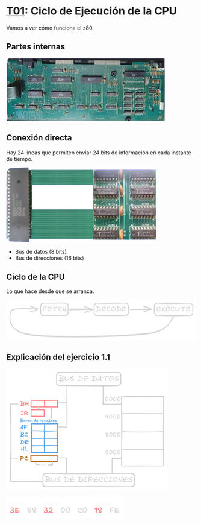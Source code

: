 # [T01](https://www.youtube.com/watch?v=p8DeOFI-CKE): Ciclo de Ejecución de la CPU

Vamos a ver cómo funciona el z80.

## Partes internas

![Placa amstrad](images/amstrad_electronics.png)

## Conexión directa

Hay 24 líneas que permiten enviar 24 bits de información en cada instante de tiempo.

![Conexión directa entre la CPU y la RAM](images/direct_connection.png)

* Bus de datos (8 bits)
* Bus de direcciones (16 bits)

## Ciclo de la CPU

Lo que hace desde que se arranca.

![Ciclo fech-decode-execute](images/fetch_decode_execute.png)

## Explicación del ejercicio 1.1

![Diagrama en detalle](images/fde_workflow.png)

![Programa ejercicio 1.1](images/programa_1_1.png)
